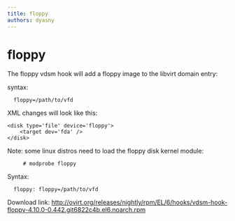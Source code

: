 ```yaml
---
title: floppy
authors: dyasny
---
```


# floppy

The floppy vdsm hook will add a floppy image to the libvirt domain entry:

syntax:

      floppy=/path/to/vfd

XML changes will look like this:

```
<disk type='file' device='floppy'>
    <target dev='fda' />
</disk>
```

Note: some linux distros need to load the floppy disk kernel module:

         # modprobe floppy

Syntax:

      floppy: floppy=/path/to/vfd

Download link: <http://ovirt.org/releases/nightly/rpm/EL/6/hooks/vdsm-hook-floppy-4.10.0-0.442.git6822c4b.el6.noarch.rpm>
